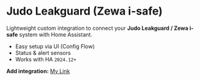 # Judo Leakguard (Zewa i-safe)

Lightweight custom integration to connect your **Judo Leakguard / Zewa i-safe** system with Home Assistant.

- Easy setup via UI (Config Flow)
- Status & alert sensors
- Works with HA `2024.12+`

**Add integration:** [My Link](https://my.home-assistant.io/redirect/config_flow_start/?domain=judo_leakguard)
